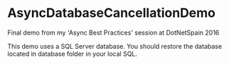 # AsyncDatabaseCancellationDemo
Final demo from my 'Async Best Practices' session at DotNetSpain 2016

This demo uses a SQL Server database. You should restore the database located in database folder in your local SQL.
